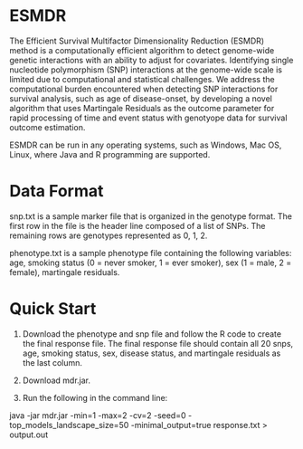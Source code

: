 # ESMDR
The Efficient Survival Multifactor Dimensionality Reduction (ESMDR) method is a computationally efficient algorithm to detect genome-wide genetic interactions with an ability to adjust for covariates. Identifying single nucleotide polymorphism (SNP) interactions at the genome-wide scale is limited due to computational and statistical challenges. We address the computational burden encountered when detecting SNP interactions for survival analysis, such as age of disease-onset, by developing a novel algorithm that uses Martingale Residuals as the outcome parameter for rapid processing of time and event status with genotyope data for survival outcome estimation.

ESMDR can be run in any operating systems, such as Windows, Mac OS, Linux, where Java and R programming are supported.

# Data Format
snp.txt is a sample marker file that is organized in the genotype format. The first row in the file is the header line composed of a list of SNPs. The remaining rows are genotypes represented as 0, 1, 2.

phenotype.txt is a sample phenotype file containing the following variables: age, smoking status (0 = never smoker, 1 = ever smoker), sex (1 = male, 2 = female), martingale residuals.

# Quick Start

1. Download the phenotype and snp file and follow the R code to create the final response file. The final response file should contain all 20 snps, age, smoking status, sex, disease status, and martingale residuals as the last column.

2. Download mdr.jar.

3. Run the following in the command line:

java -jar mdr.jar -min=1 -max=2 -cv=2 -seed=0 -top_models_landscape_size=50 -minimal_output=true response.txt > output.out


